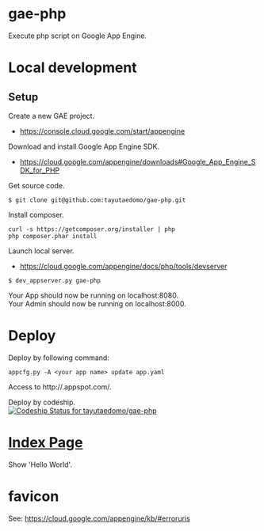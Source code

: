 # gae-php
Execute php script on Google App Engine.


# Local development
## Setup
Create a new GAE project.
- https://console.cloud.google.com/start/appengine

Download and install Google App Engine SDK.
- https://cloud.google.com/appengine/downloads#Google_App_Engine_SDK_for_PHP

Get source code.
```
$ git clone git@github.com:tayutaedomo/gae-php.git
```

Install composer.
```
curl -s https://getcomposer.org/installer | php
php composer.phar install
```

Launch local server.
- https://cloud.google.com/appengine/docs/php/tools/devserver
```
$ dev_appserver.py gae-php
```

Your App should now be running on localhost:8080.<br>
Your Admin should now be running on localhost:8000.

# Deploy
Deploy by following command:
```
appcfg.py -A <your app name> update app.yaml
```

Access to http://<your app name>.appspot.com/.

Deploy by codeship.<br>
[ ![Codeship Status for tayutaedomo/gae-php](https://codeship.com/projects/47efc750-999a-0133-7859-72dca61597c3/status?branch=master)](https://codeship.com/projects/126275)


# [Index Page](index.php)
Show 'Hello World'.

# favicon
See: https://cloud.google.com/appengine/kb/#erroruris

